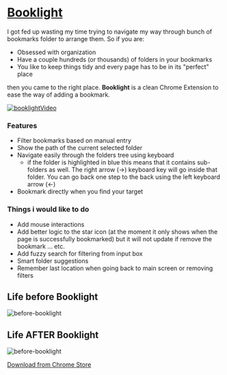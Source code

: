 [Booklight](https://chrome.google.com/webstore/detail/booklight/lkdhojpobehkcldjmileiancjjpdeakk)
==========

I got fed up wasting my time trying to navigate my way through bunch of bookmarks folder to arrange them. So if you are:
- Obsessed with organization
- Have a couple hundreds (or thousands) of folders in your bookmarks
- You like to keep things tidy and every page has to be in its "perfect" place

then you came to the right place. **Booklight** is a clean Chrome Extension to ease the way of adding a bookmark.

[![booklightVideo](https://www.dropbox.com/s/dgu57k0424rnjhq/booklight_video.png?dl=1)](https://www.youtube.com/watch?v=8AB1kE6U-2g)

### Features
- Filter bookmarks based on manual entry
- Show the path of the current selected folder
- Navigate easily through the folders tree using keyboard
    - if the folder is highlighted in blue this means that it contains sub-folders as well. The right arrow (->) keyboard key will go inside that folder. You can go back one step to the back using the left keyboard arrow (<-)
- Bookmark directly when you find your target

### Things i would like to do
- Add mouse interactions
- Add better logic to the star icon (at the moment it only shows when the page is successfully bookmarked) but it will not update if remove the bookmark ... etc.
- Add fuzzy search for filtering from input box
- Smart folder suggestions
- Remember last location when going back to main screen or removing filters

## Life before Booklight
![before-booklight](http://g.recordit.co/uqYqp8o08e.gif)

## Life AFTER Booklight
![before-booklight](http://g.recordit.co/mprXGGOr1k.gif)

[Download from Chrome Store](https://chrome.google.com/webstore/detail/booklight/lkdhojpobehkcldjmileiancjjpdeakk)
